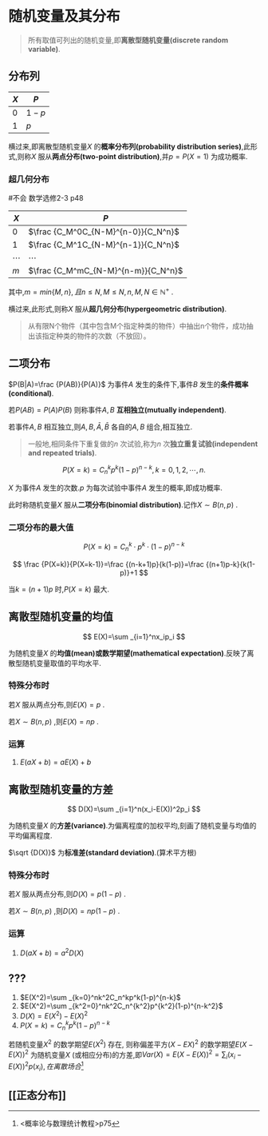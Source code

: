 # 随机变量及其分布

> 所有取值可列出的随机变量,即**离散型随机变量(discrete random variable)**.

## 分布列

| $X$  | $P$   |
| ---- | ----- |
| $0$  | $1-p$ |
| $1$  | $p$   |

横过来,即离散型随机变量$X$ 的**概率分布列(probability distribution series)**,此形式,则称$X$ 服从**两点分布(two-point distribution)**,并$p=P(X=1)$ 为成功概率.

### 超几何分布 

#不会 数学选修2-3 p48

| $X$      | $P$                                 |
| -------- | ----------------------------------- |
| $0$      | $\frac {C_M^0C_{N-M}^{n-0}}{C_N^n}$ |
| $1$      | $\frac {C_M^1C_{N-M}^{n-1}}{C_N^n}$ |
| $\cdots$ | $\cdots$                            |
| $m$      | $\frac {C_M^mC_{N-M}^{n-m}}{C_N^n}$ |

其中,$m=min\{M,n\},且n\le N,M\le N,n,M,N\in \mathbb {N^+}$ .

横过来,此形式,则称$X$ 服从**超几何分布(hypergeometric distribution)**.

> 从有限N个物件（其中包含M个指定种类的物件）中抽出n个物件，成功抽出该指定种类的物件的次数（不放回）。

## 二项分布

$P(B|A)=\frac {P(AB)}{P(A)}$ 为事件$A$ 发生的条件下,事件$B$ 发生的**条件概率(conditional)**.

若$P(AB)=P(A)P(B)$ 则称事件$A,B$ **互相独立(mutually independent)**.

若事件$A,B$ 相互独立,则$A,B,\bar A,\bar B$ 各自的$A,B$ 组合,相互独立.

> 一般地,相同条件下重复做的$n$ 次试验,称为$n$ 次**独立重复试验(independent and repeated trials)**.

$$
P(X=k)=C_n^kp^k(1-p)^{n-k},k=0,1,2,\cdots ,n.
$$

$X$ 为事件$A$ 发生的次数.$p$ 为每次试验中事件$A$ 发生的概率,即成功概率.

此时称随机变量$X$ 服从**二项分布(binomial distribution)**.记作$X\sim B(n,p)$ .

### 二项分布的最大值

$$
P(X=k)=C_n^k\cdot p^k\cdot (1-p)^{n-k}
$$

$$
\frac {P(X=k)}{P(X=k-1)}=\frac {(n-k+1)p}{k(1-p)}=\frac {(n+1)p-k}{k(1-p)}+1
$$

当$k=(n+1)p$ 时,$P(X=k)$ 最大.

## 离散型随机变量的均值

$$
E(X)=\sum _{i=1}^nx_ip_i
$$

为随机变量$X$ 的**均值(mean)**或**数学期望(mathematical expectation)**.反映了离散型随机变量取值的平均水平.

### 特殊分布时

若$X$ 服从两点分布,则$E(X)=p$ .

若$X\sim B(n,p)$ ,则$E(X)=np$ .

### 运算

1. $E(aX+b)=aE(X)+b$ 

## 离散型随机变量的方差

$$
D(X)=\sum _{i=1}^n(x_i-E(X))^2p_i
$$

为随机变量$X$ 的**方差(variance)**.为偏离程度的加权平均,刻画了随机变量与均值的平均偏离程度.

$\sqrt {D(X)}$ 为**标准差(standard deviation)**.(算术平方根)

### 特殊分布时

若$X$ 服从两点分布,则$D(X)=p(1-p)$ .

若$X\sim B(n,p)$ ,则$D(X)=np(1-p)$ .

### 运算

1. $D(aX+b)=a^2D(X)$ 

## ???

1. $E(X^2)=\sum _{k=0}^nk^2C_n^kp^k(1-p)^{n-k}$ 
2. $E(X^2)=\sum _{k^2=0}^nk^2C_n^{k^2}p^{k^2}(1-p)^{n-k^2}$ 
3. $D(X)=E(X^2)-E(X)^2$ 
4. $P(X=k)=C_n^kp^k(1-p)^{n-k}$ 

若随机变量$X^2$ 的数学期望$E(X^2)$ 存在, 则称偏差平方$(X-EX)^2$ 的数学期望$E(X-E(X))^2$ 为随机变量$X$ (或相应分布)的方差,即$Var(X)=E(X-E(X))^2=\sum _i(x_i-E(X))^2p(x_i),在离散场合$​ [^ 1]



## [[正态分布]]



[^ 1]: <概率论与数理统计教程>p75
